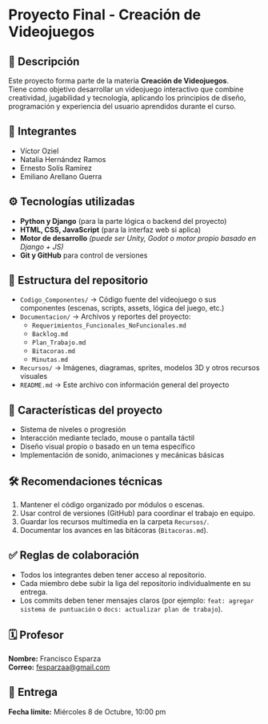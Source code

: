 # Proyecto Final - Creación de Videojuegos

## 📘 Descripción
Este proyecto forma parte de la materia **Creación de Videojuegos**.  
Tiene como objetivo desarrollar un videojuego interactivo que combine creatividad, jugabilidad y tecnología, aplicando los principios de diseño, programación y experiencia del usuario aprendidos durante el curso.

## 👥 Integrantes
- Víctor Oziel  
- Natalia Hernández Ramos  
- Ernesto Solís Ramírez  
- Emiliano Arellano Guerra

## ⚙️ Tecnologías utilizadas
- **Python y Django** (para la parte lógica o backend del proyecto)  
- **HTML, CSS, JavaScript** (para la interfaz web si aplica)  
- **Motor de desarrollo** *(puede ser Unity, Godot o motor propio basado en Django + JS)*  
- **Git y GitHub** para control de versiones

## 📂 Estructura del repositorio
- `Codigo_Componentes/` → Código fuente del videojuego o sus componentes (escenas, scripts, assets, lógica del juego, etc.)  
- `Documentacion/` → Archivos y reportes del proyecto:
  - `Requerimientos_Funcionales_NoFuncionales.md`
  - `Backlog.md`
  - `Plan_Trabajo.md`
  - `Bitacoras.md`
  - `Minutas.md`
- `Recursos/` → Imágenes, diagramas, sprites, modelos 3D y otros recursos visuales  
- `README.md` → Este archivo con información general del proyecto

## 🧩 Características del proyecto
- Sistema de niveles o progresión  
- Interacción mediante teclado, mouse o pantalla táctil  
- Diseño visual propio o basado en un tema específico  
- Implementación de sonido, animaciones y mecánicas básicas

## 🛠️ Recomendaciones técnicas
1. Mantener el código organizado por módulos o escenas.  
2. Usar control de versiones (GitHub) para coordinar el trabajo en equipo.  
3. Guardar los recursos multimedia en la carpeta `Recursos/`.  
4. Documentar los avances en las bitácoras (`Bitacoras.md`).  

## ✅ Reglas de colaboración
- Todos los integrantes deben tener acceso al repositorio.  
- Cada miembro debe subir la liga del repositorio individualmente en su entrega.  
- Los commits deben tener mensajes claros (por ejemplo: `feat: agregar sistema de puntuación` o `docs: actualizar plan de trabajo`).  

## 🗓️ Profesor
**Nombre:** Francisco Esparza  
**Correo:** fesparzaa@gmail.com  

## 📅 Entrega
**Fecha límite:** Miércoles 8 de Octubre, 10:00 pm
